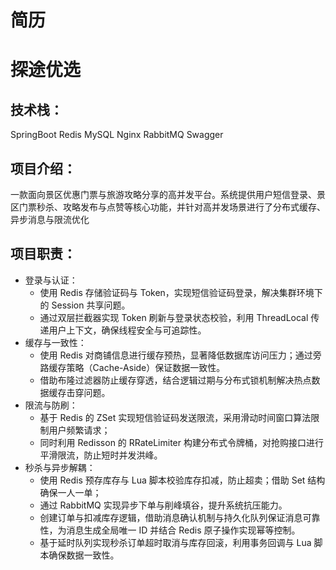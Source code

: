# 简历
# 探途优选                                                                                  
## 技术栈：
SpringBoot Redis MySQL Nginx RabbitMQ Swagger
## 项目介绍：
一款面向景区优惠门票与旅游攻略分享的高并发平台。系统提供用户短信登录、景区门票秒杀、攻略发布与点赞等核心功能，并针对高并发场景进行了分布式缓存、异步消息与限流优化
## 项目职责：
- 登录与认证：
  - 使用 Redis 存储验证码与 Token，实现短信验证码登录，解决集群环境下的 Session 共享问题。
  - 通过双层拦截器实现 Token 刷新与登录状态校验，利用 ThreadLocal 传递用户上下文，确保线程安全与可追踪性。
- 缓存与一致性：
  - 使用 Redis 对商铺信息进行缓存预热，显著降低数据库访问压力；通过旁路缓存策略（Cache-Aside）保证数据一致性。
  - 借助布隆过滤器防止缓存穿透，结合逻辑过期与分布式锁机制解决热点数据缓存击穿问题。
- 限流与防刷：
  - 基于 Redis 的 ZSet 实现短信验证码发送限流，采用滑动时间窗口算法限制用户频繁请求；
  - 同时利用 Redisson 的 RRateLimiter 构建分布式令牌桶，对抢购接口进行平滑限流，防止短时并发洪峰。
- 秒杀与异步解耦：
  - 使用 Redis 预存库存与 Lua 脚本校验库存扣减，防止超卖；借助 Set 结构确保一人一单；
  - 通过 RabbitMQ 实现异步下单与削峰填谷，提升系统抗压能力。
  - 创建订单与扣减库存逻辑，借助消息确认机制与持久化队列保证消息可靠性，为消息生成全局唯一 ID 并结合 Redis 原子操作实现幂等控制。
  - 基于延时队列实现秒杀订单超时取消与库存回滚，利用事务回调与 Lua 脚本确保数据一致性。
